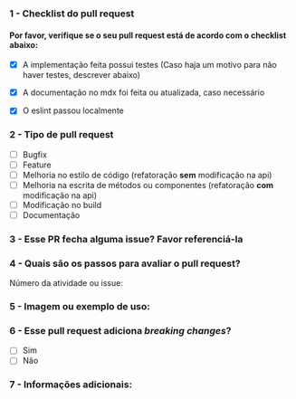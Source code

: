 ### 1 - Checklist do pull request

#### Por favor, verifique se o seu pull request está de acordo com o checklist abaixo:
- [x] A implementação feita possui testes (Caso haja um motivo para não haver testes, descrever abaixo)
- [x] A documentação no mdx foi feita ou atualizada, caso necessário
- [x] O eslint passou localmente


### 2 - Tipo de pull request
- [ ] Bugfix
- [ ] Feature
- [ ] Melhoria no estilo de código (refatoração **sem** modificação na api)
- [ ] Melhoria na escrita de métodos ou componentes (refatoração **com** modificação na api)
- [ ] Modificação no build
- [ ] Documentação

### 3 - Esse PR fecha alguma issue? Favor referenciá-la


### 4 - Quais são os passos para avaliar o pull request?
Número da atividade ou issue:


### 5 - Imagem ou exemplo de uso:


### 6 - Esse pull request adiciona *breaking changes*?

- [ ] Sim
- [ ] Não

### 7 - Informações adicionais:
